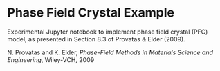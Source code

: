 # Phase Field Crystal Example

Experimental Jupyter notebook to implement phase field crystal (PFC) 
model, as presented in Section 8.3 of Provatas & Elder (2009).

N. Provatas and K. Elder, 
*Phase-Field Methods in Materials Science and Engineering*, 
Wiley-VCH, 2009